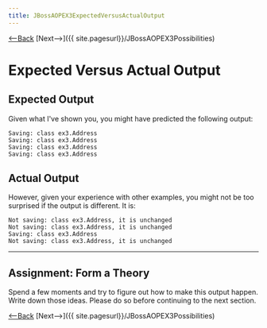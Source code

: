 ```yaml
---
title: JBossAOPEX3ExpectedVersusActualOutput
---
```

[<--Back]({{site.pagesurl}}/JBoss_AOP_Example_3) [Next-->]({{ site.pagesurl}}/JBossAOPEX3Possibilities)

# Expected Versus Actual Output
## Expected Output
Given what I've shown you, you might have predicted the following output:
```
Saving: class ex3.Address
Saving: class ex3.Address
Saving: class ex3.Address
Saving: class ex3.Address
```
## Actual Output
However, given your experience with other examples, you might not be too surprised if the output is different. It is:
```
Not saving: class ex3.Address, it is unchanged
Not saving: class ex3.Address, it is unchanged
Saving: class ex3.Address
Not saving: class ex3.Address, it is unchanged
```
----
## Assignment: Form a Theory
Spend a few moments and try to figure out how to make this output happen. Write down those ideas. Please do so before continuing to the next section.

[<--Back]({{site.pagesurl}}/JBoss_AOP_Example_3) [Next-->]({{ site.pagesurl}}/JBossAOPEX3Possibilities)

